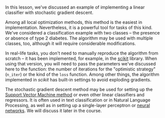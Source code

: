 In this lesson, we've discussed an example of implementing a linear classifier with stochastic gradient descent.

Among all local optimization methods, this method is the easiest in implementation. Nevertheless, it is a powerful tool for tasks of this kind. We've considered a classification example with two classes – the presence or absence of type 2 diabetes. The algorithm may be used with multiple classes, too, although it will require considerable modifications.

In real-life tasks, you don't need to manually reproduce the algorithm from scratch – it has been implemented, for example, in the [scikit](https://scikit-learn.org/stable/modules/sgd.html) library. When using that version, you will need to pass the parameters we've discussed here to the function: the number of iterations for the "optimistic strategy" (`n_iter`) or the kind of the `loss` function. Among other things, the algorithm implemented in *scikit* has built-in settings to avoid exploding gradients.

The stochastic gradient descent method may be used for setting up the [Support Vector Machine method](https://en.wikipedia.org/wiki/Support-vector_machine) or even other linear classifiers and regressors. It is often used in text classification or in Natural Language Processing, as well as in setting up a single-layer perceptron or [neural networks](https://en.wikipedia.org/wiki/Artificial_neural_network). We will discuss it later in the course.